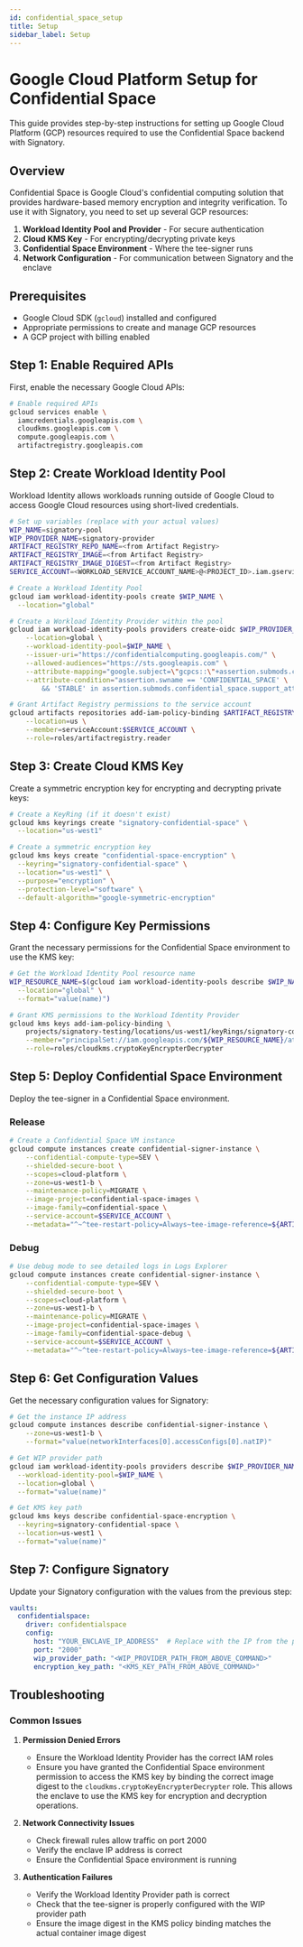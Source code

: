 ```yaml
---
id: confidential_space_setup
title: Setup
sidebar_label: Setup
---
```


# Google Cloud Platform Setup for Confidential Space

This guide provides step-by-step instructions for setting up Google Cloud Platform (GCP) resources required to use the Confidential Space backend with Signatory.

## Overview

Confidential Space is Google Cloud's confidential computing solution that provides hardware-based memory encryption and integrity verification. To use it with Signatory, you need to set up several GCP resources:

1. **Workload Identity Pool and Provider** - For secure authentication
2. **Cloud KMS Key** - For encrypting/decrypting private keys
3. **Confidential Space Environment** - Where the tee-signer runs
4. **Network Configuration** - For communication between Signatory and the enclave

## Prerequisites

- Google Cloud SDK (`gcloud`) installed and configured
- Appropriate permissions to create and manage GCP resources
- A GCP project with billing enabled

## Step 1: Enable Required APIs

First, enable the necessary Google Cloud APIs:

```bash
# Enable required APIs
gcloud services enable \
  iamcredentials.googleapis.com \
  cloudkms.googleapis.com \
  compute.googleapis.com \
  artifactregistry.googleapis.com
```

## Step 2: Create Workload Identity Pool

Workload Identity allows workloads running outside of Google Cloud to access Google Cloud resources using short-lived credentials.

```bash
# Set up variables (replace with your actual values)
WIP_NAME=signatory-pool
WIP_PROVIDER_NAME=signatory-provider
ARTIFACT_REGISTRY_REPO_NAME=<from Artifact Registry>
ARTIFACT_REGISTRY_IMAGE=<from Artifact Registry>
ARTIFACT_REGISTRY_IMAGE_DIGEST=<from Artifact Registry>
SERVICE_ACCOUNT=<WORKLOAD_SERVICE_ACCOUNT_NAME>@<PROJECT_ID>.iam.gserviceaccount.com
```

```bash
# Create a Workload Identity Pool
gcloud iam workload-identity-pools create $WIP_NAME \
  --location="global"

# Create a Workload Identity Provider within the pool
gcloud iam workload-identity-pools providers create-oidc $WIP_PROVIDER_NAME \
    --location=global \
    --workload-identity-pool=$WIP_NAME \
    --issuer-uri="https://confidentialcomputing.googleapis.com/" \
    --allowed-audiences="https://sts.googleapis.com" \
    --attribute-mapping="google.subject=\"gcpcs::\"+assertion.submods.container.image_digest+\"::\"+assertion.submods.gce.project_number+\"::\"+assertion.submods.gce.instance_id,attribute.image_digest=assertion.submods.container.image_digest" \
    --attribute-condition="assertion.swname == 'CONFIDENTIAL_SPACE' \
        && 'STABLE' in assertion.submods.confidential_space.support_attributes"

# Grant Artifact Registry permissions to the service account
gcloud artifacts repositories add-iam-policy-binding $ARTIFACT_REGISTRY_REPO_NAME \
    --location=us \
    --member=serviceAccount:$SERVICE_ACCOUNT \
    --role=roles/artifactregistry.reader
```

## Step 3: Create Cloud KMS Key

Create a symmetric encryption key for encrypting and decrypting private keys:

```bash
# Create a KeyRing (if it doesn't exist)
gcloud kms keyrings create "signatory-confidential-space" \
  --location="us-west1"

# Create a symmetric encryption key
gcloud kms keys create "confidential-space-encryption" \
  --keyring="signatory-confidential-space" \
  --location="us-west1" \
  --purpose="encryption" \
  --protection-level="software" \
  --default-algorithm="google-symmetric-encryption"
```

## Step 4: Configure Key Permissions

Grant the necessary permissions for the Confidential Space environment to use the KMS key:

```bash
# Get the Workload Identity Pool resource name
WIP_RESOURCE_NAME=$(gcloud iam workload-identity-pools describe $WIP_NAME \
  --location="global" \
  --format="value(name)")

# Grant KMS permissions to the Workload Identity Provider
gcloud kms keys add-iam-policy-binding \
    projects/signatory-testing/locations/us-west1/keyRings/signatory-confidential-space/cryptoKeys/confidential-space-encryption \
    --member="principalSet://iam.googleapis.com/${WIP_RESOURCE_NAME}/attribute.image_digest/${ARTIFACT_REGISTRY_IMAGE_DIGEST}" \
    --role=roles/cloudkms.cryptoKeyEncrypterDecrypter
```

## Step 5: Deploy Confidential Space Environment

Deploy the tee-signer in a Confidential Space environment. 

### Release
```bash
# Create a Confidential Space VM instance
gcloud compute instances create confidential-signer-instance \
    --confidential-compute-type=SEV \
    --shielded-secure-boot \
    --scopes=cloud-platform \
    --zone=us-west1-b \
    --maintenance-policy=MIGRATE \
    --image-project=confidential-space-images \
    --image-family=confidential-space \
    --service-account=$SERVICE_ACCOUNT \
    --metadata="^~^tee-restart-policy=Always~tee-image-reference=${ARTIFACT_REGISTRY_IMAGE}"
```
### Debug
```bash
# Use debug mode to see detailed logs in Logs Explorer
gcloud compute instances create confidential-signer-instance \
    --confidential-compute-type=SEV \
    --shielded-secure-boot \
    --scopes=cloud-platform \
    --zone=us-west1-b \
    --maintenance-policy=MIGRATE \
    --image-project=confidential-space-images \
    --image-family=confidential-space-debug \
    --service-account=$SERVICE_ACCOUNT \
    --metadata="^~^tee-restart-policy=Always~tee-image-reference=${ARTIFACT_REGISTRY_IMAGE}~tee-container-log-redirect=true"
```

## Step 6: Get Configuration Values

Get the necessary configuration values for Signatory:

```bash
# Get the instance IP address
gcloud compute instances describe confidential-signer-instance \
    --zone=us-west1-b \
    --format="value(networkInterfaces[0].accessConfigs[0].natIP)"

# Get WIP provider path
gcloud iam workload-identity-pools providers describe $WIP_PROVIDER_NAME \
  --workload-identity-pool=$WIP_NAME \
  --location=global \
  --format="value(name)"

# Get KMS key path
gcloud kms keys describe confidential-space-encryption \
  --keyring=signatory-confidential-space \
  --location=us-west1 \
  --format="value(name)"
```

## Step 7: Configure Signatory

Update your Signatory configuration with the values from the previous step:

```yaml
vaults:
  confidentialspace:
    driver: confidentialspace
    config:
      host: "YOUR_ENCLAVE_IP_ADDRESS"  # Replace with the IP from the previous step
      port: "2000"
      wip_provider_path: "<WIP_PROVIDER_PATH_FROM_ABOVE_COMMAND>"           # Replace with the output from the gcloud command above
      encryption_key_path: "<KMS_KEY_PATH_FROM_ABOVE_COMMAND>"              # Replace with the output from the gcloud command above
```

## Troubleshooting

### Common Issues

1. **Permission Denied Errors**
   - Ensure the Workload Identity Provider has the correct IAM roles
   - Ensure you have granted the Confidential Space environment permission to access the KMS key by binding the correct image digest to the `cloudkms.cryptoKeyEncrypterDecrypter` role. This allows the enclave to use the KMS key for encryption and decryption operations.

2. **Network Connectivity Issues**
   - Check firewall rules allow traffic on port 2000
   - Verify the enclave IP address is correct
   - Ensure the Confidential Space environment is running

3. **Authentication Failures**
   - Verify the Workload Identity Provider path is correct
   - Check that the tee-signer is properly configured with the WIP provider path
   - Ensure the image digest in the KMS policy binding matches the actual container image digest


